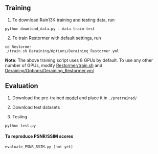 
## Training

1. To download Rain13K training and testing data, run
```
python download_data.py --data train-test
```

2. To train Restormer with default settings, run
```
cd Restormer
./train.sh Deraining/Options/Deraining_Restormer.yml
```

**Note:** The above training script uses 8 GPUs by default. To use any other number of GPUs, modify [Restormer/train.sh](../train.sh) and [Deraining/Options/Deraining_Restormer.yml](Options/Deraining_Restormer.yml)

## Evaluation

1. Download the pre-trained [model](https://drive.google.com/drive/folders/1ZEDDEVW0UgkpWi-N4Lj_JUoVChGXCu_u?usp=sharing) and place it in `./pretrained/`

2. Download test datasets

3. Testing
```
python test.py
```

#### To reproduce PSNR/SSIM scores

```
evaluate_PSNR_SSIM.py (not yet)
```
